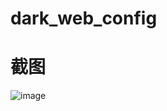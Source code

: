 # dark_web_config
# 截图
![image](https://github.com/yxxhero/dark_ops/blob/master/sreenshot/control.png)
